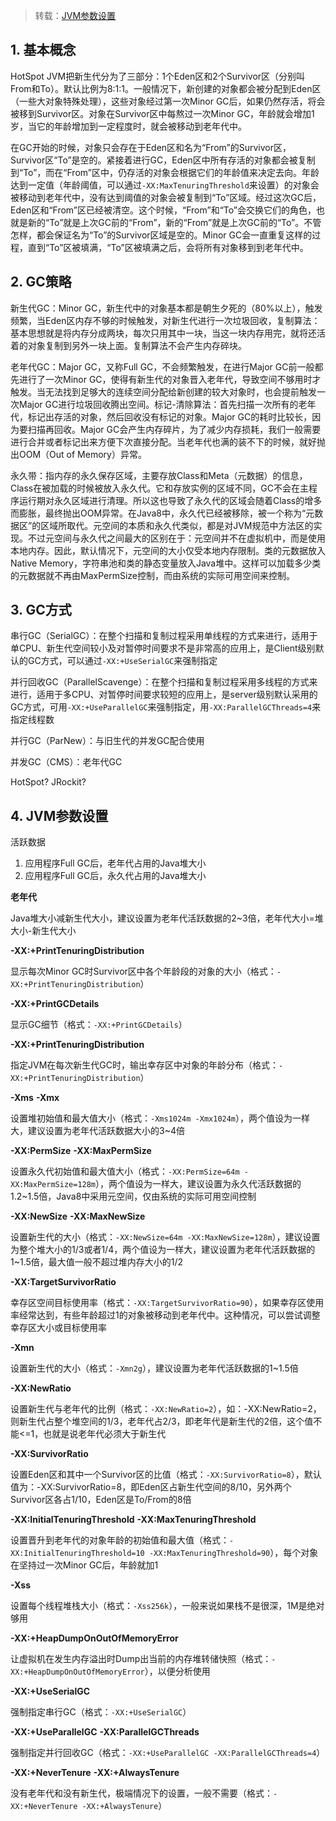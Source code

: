 > 转载：[JVM参数设置](https://sasaxie.github.io/java/2018/05/02/JVM%E5%8F%82%E6%95%B0%E8%AE%BE%E7%BD%AE/)

## 1. 基本概念

HotSpot JVM把新生代分为了三部分：1个Eden区和2个Survivor区（分别叫From和To）。默认比例为8:1:1。一般情况下，新创建的对象都会被分配到Eden区（一些大对象特殊处理），这些对象经过第一次Minor GC后，如果仍然存活，将会被移到Survivor区。对象在Survivor区中每熬过一次Minor GC，年龄就会增加1岁，当它的年龄增加到一定程度时，就会被移动到老年代中。

在GC开始的时候，对象只会存在于Eden区和名为“From”的Survivor区，Survivor区“To”是空的。紧接着进行GC，Eden区中所有存活的对象都会被复制到“To”，而在“From”区中，仍存活的对象会根据它们的年龄值来决定去向。年龄达到一定值（年龄阈值，可以通过`-XX:MaxTenuringThreshold`来设置）的对象会被移动到老年代中，没有达到阈值的对象会被复制到“To”区域。经过这次GC后，Eden区和“From”区已经被清空。这个时候，“From”和“To”会交换它们的角色，也就是新的“To”就是上次GC前的“From”，新的“From”就是上次GC前的“To”。不管怎样，都会保证名为“To”的Survivor区域是空的。Minor GC会一直重复这样的过程，直到“To”区被填满，“To”区被填满之后，会将所有对象移到到老年代中。

## 2. GC策略

新生代GC：Minor GC，新生代中的对象基本都是朝生夕死的（80%以上），触发频繁，当Eden区内存不够的时候触发，对新生代进行一次垃圾回收，复制算法：基本思想就是将内存分成两块，每次只用其中一块，当这一块内存用完，就将还活着的对象复制到另外一块上面。复制算法不会产生内存碎块。

老年代GC：Major GC，又称Full GC，不会频繁触发，在进行Major GC前一般都先进行了一次Minor GC，使得有新生代的对象晋入老年代，导致空间不够用时才触发。当无法找到足够大的连续空间分配给新创建的较大对象时，也会提前触发一次Major GC进行垃圾回收腾出空间。标记-清除算法：首先扫描一次所有的老年代，标记出存活的对象，然后回收没有标记的对象。Major GC的耗时比较长，因为要扫描再回收。Major GC会产生内存碎片，为了减少内存损耗，我们一般需要进行合并或者标记出来方便下次直接分配。当老年代也满的装不下的时候，就好抛出OOM（Out of Memory）异常。

永久带：指内存的永久保存区域，主要存放Class和Meta（元数据）的信息，Class在被加载的时候被放入永久代。它和存放实例的区域不同，GC不会在主程序运行期对永久区域进行清理。所以这也导致了永久代的区域会随着Class的增多而膨胀，最终抛出OOM异常。在Java8中，永久代已经被移除，被一个称为“元数据区”的区域所取代。元空间的本质和永久代类似，都是对JVM规范中方法区的实现。不过元空间与永久代之间最大的区别在于：元空间并不在虚拟机中，而是使用本地内存。因此，默认情况下，元空间的大小仅受本地内存限制。类的元数据放入Native Memory，字符串池和类的静态变量放入Java堆中。这样可以加载多少类的元数据就不再由MaxPermSize控制，而由系统的实际可用空间来控制。

## 3. GC方式

串行GC（SerialGC）：在整个扫描和复制过程采用单线程的方式来进行，适用于单CPU、新生代空间较小及对暂停时间要求不是非常高的应用上，是Client级别默认的GC方式，可以通过`-XX:+UseSerialGC`来强制指定

并行回收GC（ParallelScavenge）：在整个扫描和复制过程采用多线程的方式来进行，适用于多CPU、对暂停时间要求较短的应用上，是server级别默认采用的GC方式，可用`-XX:+UseParallelGC`来强制指定，用`-XX:ParallelGCThreads=4`来指定线程数

并行GC（ParNew）：与旧生代的并发GC配合使用

并发GC（CMS）：老年代GC

HotSpot? JRockit?

## 4. JVM参数设置

活跃数据

1. 应用程序Full GC后，老年代占用的Java堆大小
2. 应用程序Full GC后，永久代占用的Java堆大小

**老年代**

Java堆大小减新生代大小，建议设置为老年代活跃数据的2~3倍，老年代大小=堆大小-新生代大小

**-XX:+PrintTenuringDistribution**

显示每次Minor GC时Survivor区中各个年龄段的对象的大小（格式：`-XX:+PrintTenuringDistribution`）

**-XX:+PrintGCDetails**

显示GC细节（格式：`-XX:+PrintGCDetails`）

**-XX:+PrintTenuringDistribution**

指定JVM在每次新生代GC时，输出幸存区中对象的年龄分布（格式：`-XX:+PrintTenuringDistribution`）

**-Xms** **-Xmx**

设置堆初始值和最大值大小（格式：`-Xms1024m -Xmx1024m`），两个值设为一样大，建议设置为老年代活跃数据大小的3~4倍

**-XX:PermSize** **-XX:MaxPermSize**

设置永久代初始值和最大值大小（格式：`-XX:PermSize=64m -XX:MaxPermSize=128m`），两个值设为一样大，建议设置为永久代活跃数据的1.2~1.5倍，Java8中采用元空间，仅由系统的实际可用空间控制

**-XX:NewSize** **-XX:MaxNewSize**

设置新生代的大小（格式：`-XX:NewSize=64m -XX:MaxNewSize=128m`），建议设置为整个堆大小的1/3或者1/4，两个值设为一样大，建议设置为老年代活跃数据的1~1.5倍，最大值一般不超过堆内存大小的1/2

**-XX:TargetSurvivorRatio**

幸存区空间目标使用率（格式：`-XX:TargetSurvivorRatio=90`），如果幸存区使用率经常达到，有些年龄超过1的对象被移动到老年代中。这种情况，可以尝试调整幸存区大小或目标使用率

**-Xmn**

设置新生代的大小（格式：`-Xmn2g`），建议设置为老年代活跃数据的1~1.5倍

**-XX:NewRatio**

设置新生代与老年代的比例（格式：`-XX:NewRatio=2`），如：-XX:NewRatio=2，则新生代占整个堆空间的1/3，老年代占2/3，即老年代是新生代的2倍，这个值不能<=1，也就是说老年代必须大于新生代

**-XX:SurvivorRatio**

设置Eden区和其中一个Survivor区的比值（格式：`-XX:SurvivorRatio=8`），默认值为：-XX:SurvivorRatio=8，即Eden区占新生代空间的8/10，另外两个Survivor区各占1/10，Eden区是To/From的8倍

**-XX:InitialTenuringThreshold** **-XX:MaxTenuringThreshold**

设置晋升到老年代的对象年龄的初始值和最大值（格式：`-XX:InitialTenuringThreshold=10 -XX:MaxTenuringThreshold=90`），每个对象在坚持过一次Minor GC后，年龄就加1

**-Xss**

设置每个线程堆栈大小（格式：`-Xss256k`），一般来说如果栈不是很深，1M是绝对够用

**-XX:+HeapDumpOnOutOfMemoryError**

让虚拟机在发生内存溢出时Dump出当前的内存堆转储快照（格式：`-XX:+HeapDumpOnOutOfMemoryError`），以便分析使用

**-XX:+UseSerialGC**

强制指定串行GC（格式：`-XX:+UseSerialGC`）

**-XX:+UseParallelGC** **-XX:ParallelGCThreads**

强制指定并行回收GC（格式：`-XX:+UseParallelGC -XX:ParallelGCThreads=4`）

**-XX:+NeverTenure** **-XX:+AlwaysTenure**

没有老年代和没有新生代，极端情况下的设置，一般不需要（格式：`-XX:+NeverTenure -XX:+AlwaysTenure`）